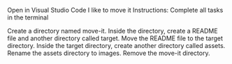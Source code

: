 Open in Visual Studio Code
I like to move it
Instructions: Complete all tasks in the terminal

Create a directory named move-it.
Inside the directory, create a README file and another directory called target.
Move the README file to the target directory.
Inside the target directory, create another directory called assets.
Rename the assets directory to images.
Remove the move-it directory.